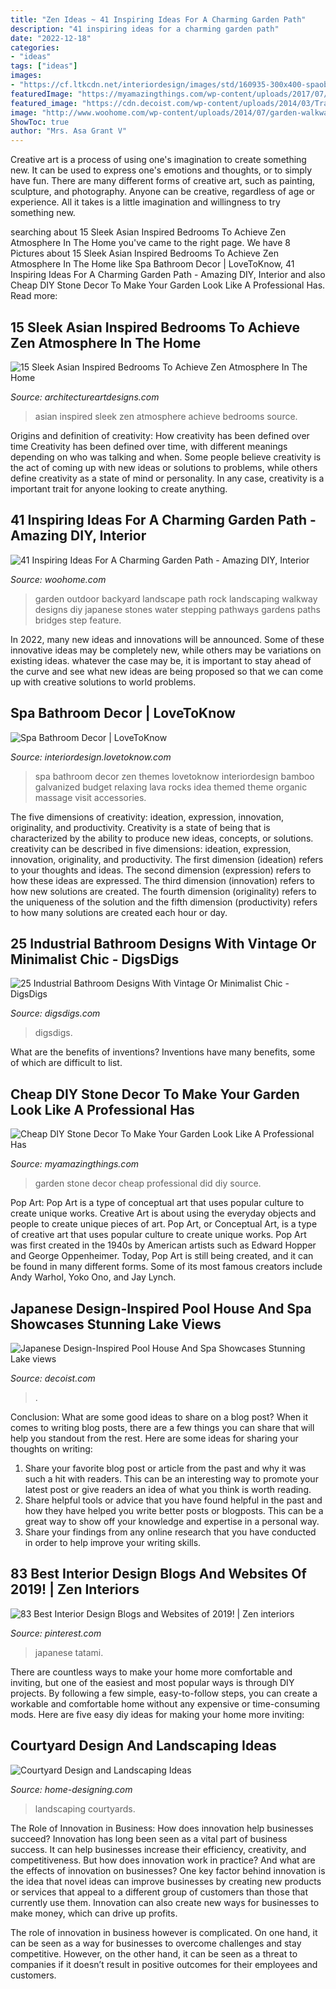 ```yaml
---
title: "Zen Ideas ~ 41 Inspiring Ideas For A Charming Garden Path"
description: "41 inspiring ideas for a charming garden path"
date: "2022-12-18"
categories:
- "ideas"
tags: ["ideas"]
images:
- "https://cf.ltkcdn.net/interiordesign/images/std/160935-300x400-spaobjects.jpg"
featuredImage: "https://myamazingthings.com/wp-content/uploads/2017/07/stone-garden-decor-5.jpg"
featured_image: "https://cdn.decoist.com/wp-content/uploads/2014/03/Tranquil-Japanese-bath-house.jpg"
image: "http://www.woohome.com/wp-content/uploads/2014/07/garden-walkway-ideas-33.jpg"
ShowToc: true
author: "Mrs. Asa Grant V"
---
```



Creative art is a process of using one's imagination to create something new. It can be used to express one's emotions and thoughts, or to simply have fun. There are many different forms of creative art, such as painting, sculpture, and photography. Anyone can be creative, regardless of age or experience. All it takes is a little imagination and willingness to try something new.

	

		
searching about 15 Sleek Asian Inspired Bedrooms To Achieve Zen Atmosphere In The Home you've came to the right page. We have 8 Pictures about 15 Sleek Asian Inspired Bedrooms To Achieve Zen Atmosphere In The Home like Spa Bathroom Decor | LoveToKnow, 41 Inspiring Ideas For A Charming Garden Path - Amazing DIY, Interior and also Cheap DIY Stone Decor To Make Your Garden Look Like A Professional Has. Read more:
		
    
## 15 Sleek Asian Inspired Bedrooms To Achieve Zen Atmosphere In The Home

<img loading=lazy src="https://www.architectureartdesigns.com/wp-content/uploads/2015/09/13-630x471.png" onerror="this.onerror=null;this.src='https://tse4.mm.bing.net/th?id=OIP.pzq3Xc7v3cHqO9FsTD_lIwHaFi&amp;pid=15.1';" alt="15 Sleek Asian Inspired Bedrooms To Achieve Zen Atmosphere In The Home">

_Source: architectureartdesigns.com_

>asian inspired sleek zen atmosphere achieve bedrooms source. 

	

Origins and definition of creativity: How creativity has been defined over time
Creativity has been defined over time, with different meanings depending on who was talking and when. Some people believe creativity is the act of coming up with new ideas or solutions to problems, while others define creativity as a state of mind or personality. In any case, creativity is a important trait for anyone looking to create anything.

    
## 41 Inspiring Ideas For A Charming Garden Path - Amazing DIY, Interior

<img loading=lazy src="http://www.woohome.com/wp-content/uploads/2014/07/garden-walkway-ideas-33.jpg" onerror="this.onerror=null;this.src='https://tse3.mm.bing.net/th?id=OIP.n-OLG910pYqGDAq3mIBqewHaJR&amp;pid=15.1';" alt="41 Inspiring Ideas For A Charming Garden Path - Amazing DIY, Interior">

_Source: woohome.com_

>garden outdoor backyard landscape path rock landscaping walkway designs diy japanese stones water stepping pathways gardens paths bridges step feature. 

	

In 2022, many new ideas and innovations will be announced. Some of these innovative ideas may be completely new, while others may be variations on existing ideas. whatever the case may be, it is important to stay ahead of the curve and see what new ideas are being proposed so that we can come up with creative solutions to world problems.

    
## Spa Bathroom Decor | LoveToKnow

<img loading=lazy src="https://cf.ltkcdn.net/interiordesign/images/std/160935-300x400-spaobjects.jpg" onerror="this.onerror=null;this.src='https://tse2.mm.bing.net/th?id=OIP._zROwXYibUmgYmc3tdJ_0gAAAA&amp;pid=15.1';" alt="Spa Bathroom Decor | LoveToKnow">

_Source: interiordesign.lovetoknow.com_

>spa bathroom decor zen themes lovetoknow interiordesign bamboo galvanized budget relaxing lava rocks idea themed theme organic massage visit accessories. 

	

The five dimensions of creativity: ideation, expression, innovation, originality, and productivity.
Creativity is a state of being that is characterized by the ability to produce new ideas, concepts, or solutions. creativity can be described in five dimensions: ideation, expression, innovation, originality, and productivity. The first dimension (ideation) refers to your thoughts and ideas. The second dimension (expression) refers to how these ideas are expressed. The third dimension (innovation) refers to how new solutions are created. The fourth dimension (originality) refers to the uniqueness of the solution and the fifth dimension (productivity) refers to how many solutions are created each hour or day.

    
## 25 Industrial Bathroom Designs With Vintage Or Minimalist Chic - DigsDigs

<img loading=lazy src="https://www.digsdigs.com/photos/striking-industrial-bathroom-designs-24.jpg" onerror="this.onerror=null;this.src='https://tse3.mm.bing.net/th?id=OIP.oLJuIlCIGusieAqUPKtG7AHaLH&amp;pid=15.1';" alt="25 Industrial Bathroom Designs With Vintage Or Minimalist Chic - DigsDigs">

_Source: digsdigs.com_

>digsdigs. 

	

What are the benefits of inventions?
Inventions have many benefits, some of which are difficult to list.

    
## Cheap DIY Stone Decor To Make Your Garden Look Like A Professional Has

<img loading=lazy src="https://myamazingthings.com/wp-content/uploads/2017/07/stone-garden-decor-5.jpg" onerror="this.onerror=null;this.src='https://tse3.mm.bing.net/th?id=OIP.5TwFOWTOngdu4HShg622uwHaFj&amp;pid=15.1';" alt="Cheap DIY Stone Decor To Make Your Garden Look Like A Professional Has">

_Source: myamazingthings.com_

>garden stone decor cheap professional did diy source. 

	

Pop Art: Pop Art is a type of conceptual art that uses popular culture to create unique works.
Creative Art is about using the everyday objects and people to create unique pieces of art. Pop Art, or Conceptual Art, is a type of creative art that uses popular culture to create unique works. Pop Art was first created in the 1940s by American artists such as Edward Hopper and George Oppenheimer. Today, Pop Art is still being created, and it can be found in many different forms. Some of its most famous creators include Andy Warhol, Yoko Ono, and Jay Lynch.

    
## Japanese Design-Inspired Pool House And Spa Showcases Stunning Lake Views

<img loading=lazy src="https://cdn.decoist.com/wp-content/uploads/2014/03/Tranquil-Japanese-bath-house.jpg" onerror="this.onerror=null;this.src='https://tse4.mm.bing.net/th?id=OIP.LiVZtTRgan1ioun4H14FiwHaKD&amp;pid=15.1';" alt="Japanese Design-Inspired Pool House And Spa Showcases Stunning Lake views">

_Source: decoist.com_

>. 

	

Conclusion: What are some good ideas to share on a blog post?
When it comes to writing blog posts, there are a few things you can share that will help you standout from the rest. Here are some ideas for sharing your thoughts on writing:
1. Share your favorite blog post or article from the past and why it was such a hit with readers. This can be an interesting way to promote your latest post or give readers an idea of what you think is worth reading. 
2. Share helpful tools or advice that you have found helpful in the past and how they have helped you write better posts or blogposts. This can be a great way to show off your knowledge and expertise in a personal way. 
3. Share your findings from any online research that you have conducted in order to help improve your writing skills.

    
## 83 Best Interior Design Blogs And Websites Of 2019! | Zen Interiors

<img loading=lazy src="https://i.pinimg.com/736x/3b/26/64/3b26643a5546ae13776e7ee6ddee7d39.jpg" onerror="this.onerror=null;this.src='https://tse3.mm.bing.net/th?id=OIP.PWCuKgD_ZuB_gJ_0rsjbsQHaK9&amp;pid=15.1';" alt="83 Best Interior Design Blogs and Websites of 2019! | Zen interiors">

_Source: pinterest.com_

>japanese tatami. 

	

There are countless ways to make your home more comfortable and inviting, but one of the easiest and most popular ways is through DIY projects. By following a few simple, easy-to-follow steps, you can create a workable and comfortable home without any expensive or time-consuming mods. Here are five easy diy ideas for making your home more inviting: 

    
## Courtyard Design And Landscaping Ideas

<img loading=lazy src="http://cdn.home-designing.com/wp-content/uploads/2010/10/Central-Courtyard-beautiful-designs-by-Zorrodesigns.jpg" onerror="this.onerror=null;this.src='https://tse2.mm.bing.net/th?id=OIP.00AVED_9FoX5MxL9r3ZxVgHaLH&amp;pid=15.1';" alt="Courtyard Design and Landscaping Ideas">

_Source: home-designing.com_

>landscaping courtyards. 

	

The Role of Innovation in Business: How does innovation help businesses succeed?
Innovation has long been seen as a vital part of business success. It can help businesses increase their efficiency, creativity, and competitiveness. But how does innovation work in practice? And what are the effects of innovation on businesses?
One key factor behind innovation is the idea that novel ideas can improve businesses by creating new products or services that appeal to a different group of customers than those that currently use them. Innovation can also create new ways for businesses to make money, which can drive up profits.

The role of innovation in business however is complicated. On one hand, it can be seen as a way for businesses to overcome challenges and stay competitive. However, on the other hand, it can be seen as a threat to companies if it doesn’t result in positive outcomes for their employees and customers.

